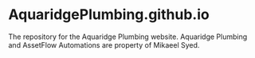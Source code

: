 # AquaridgePlumbing.github.io
The repository for the Aquaridge Plumbing website. Aquaridge Plumbing and AssetFlow Automations are property of Mikaeel Syed.
